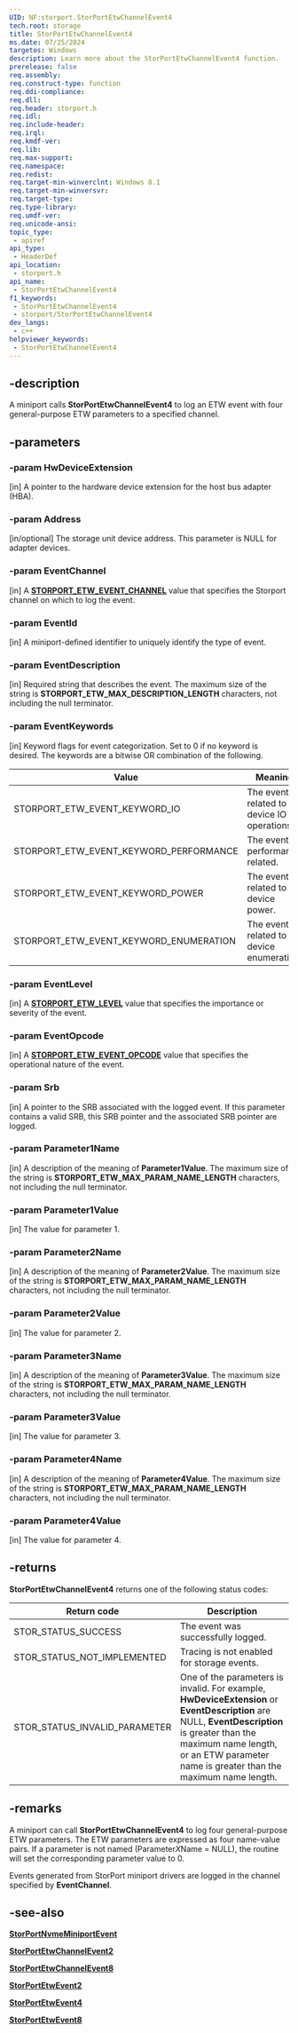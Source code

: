 ```yaml
---
UID: NF:storport.StorPortEtwChannelEvent4
tech.root: storage
title: StorPortEtwChannelEvent4
ms.date: 07/25/2024
targetos: Windows
description: Learn more about the StorPortEtwChannelEvent4 function.
prerelease: false
req.assembly: 
req.construct-type: function
req.ddi-compliance: 
req.dll: 
req.header: storport.h
req.idl: 
req.include-header: 
req.irql: 
req.kmdf-ver: 
req.lib: 
req.max-support: 
req.namespace: 
req.redist: 
req.target-min-winverclnt: Windows 8.1
req.target-min-winversvr: 
req.target-type: 
req.type-library: 
req.umdf-ver: 
req.unicode-ansi: 
topic_type:
 - apiref
api_type:
 - HeaderDef
api_location:
 - storport.h
api_name:
 - StorPortEtwChannelEvent4
f1_keywords:
 - StorPortEtwChannelEvent4
 - storport/StorPortEtwChannelEvent4
dev_langs:
 - c++
helpviewer_keywords:
 - StorPortEtwChannelEvent4
---
```


## -description

A miniport calls **StorPortEtwChannelEvent4** to log an ETW event with four general-purpose ETW parameters to a specified channel.

## -parameters

### -param HwDeviceExtension

[in] A pointer to the hardware device extension for the host bus adapter (HBA).

### -param Address

[in/optional] The storage unit device address. This parameter is NULL for adapter devices.

### -param EventChannel

[in] A [**STORPORT_ETW_EVENT_CHANNEL**](ne-storport-storport_etw_event_channel.md) value that specifies the Storport channel on which to log the event.

### -param EventId

[in] A miniport-defined identifier to uniquely identify the type of event.

### -param EventDescription

[in] Required string that describes the event. The maximum size of the string is **STORPORT_ETW_MAX_DESCRIPTION_LENGTH** characters, not including the null terminator.

### -param EventKeywords

[in] Keyword flags for event categorization. Set to 0 if no keyword is desired. The keywords are a bitwise OR combination of the following.

| Value | Meaning |
| ----- | ------- |
| STORPORT_ETW_EVENT_KEYWORD_IO | The event is related to device IO operations. |
| STORPORT_ETW_EVENT_KEYWORD_PERFORMANCE | The event is performance related. |
| STORPORT_ETW_EVENT_KEYWORD_POWER | The event is related to device power. |
| STORPORT_ETW_EVENT_KEYWORD_ENUMERATION | The event is related to device enumeration. |

### -param EventLevel

[in] A [**STORPORT_ETW_LEVEL**](ne-storport-storport_etw_level.md) value that specifies the importance or severity of the event.

### -param EventOpcode

[in] A [**STORPORT_ETW_EVENT_OPCODE**](ne-storport-storport_etw_event_opcode.md) value that specifies the operational nature of the event.

### -param Srb

[in] A pointer to the SRB associated with the logged event. If this parameter contains a valid SRB, this SRB pointer and the associated SRB pointer are logged.

### -param Parameter1Name

[in] A description of the meaning of **Parameter1Value**. The maximum size of the string is **STORPORT_ETW_MAX_PARAM_NAME_LENGTH** characters, not including the null terminator.

### -param Parameter1Value

[in] The value for parameter 1.

### -param Parameter2Name

[in] A description of the meaning of **Parameter2Value**. The maximum size of the string is **STORPORT_ETW_MAX_PARAM_NAME_LENGTH** characters, not including the null terminator.

### -param Parameter2Value

[in] The value for parameter 2.

### -param Parameter3Name

[in] A description of the meaning of **Parameter3Value**. The maximum size of the string is **STORPORT_ETW_MAX_PARAM_NAME_LENGTH** characters, not including the null terminator.

### -param Parameter3Value

[in] The value for parameter 3.

### -param Parameter4Name

[in] A description of the meaning of **Parameter4Value**. The maximum size of the string is **STORPORT_ETW_MAX_PARAM_NAME_LENGTH** characters, not including the null terminator.

### -param Parameter4Value

[in] The value for parameter 4.

## -returns

**StorPortEtwChannelEvent4** returns one of the following status codes:

| Return code | Description |
| ----------- | ----------- |
| STOR_STATUS_SUCCESS | The event was successfully logged. |
| STOR_STATUS_NOT_IMPLEMENTED | Tracing is not enabled for storage events. |
| STOR_STATUS_INVALID_PARAMETER | One of the parameters is invalid. For example, **HwDeviceExtension** or **EventDescription** are NULL, **EventDescription** is greater than the maximum name length, or an ETW parameter name is greater than the maximum name length. |

## -remarks

A miniport can call **StorPortEtwChannelEvent4** to log four general-purpose ETW parameters. The ETW parameters are expressed as four name-value pairs. If a parameter is not named (Parameter*X*Name = NULL), the routine will set the corresponding parameter value to 0.

Events generated from StorPort miniport drivers are logged in the channel specified by **EventChannel**.

## -see-also

[**StorPortNvmeMiniportEvent**](nf-storport-storportnvmeminiportevent.md)

[**StorPortEtwChannelEvent2**](nf-storport-storportetwchannelevent2.md)

[**StorPortEtwChannelEvent8**](nf-storport-storportetwchannelevent8.md)

[**StorPortEtwEvent2**](nf-storport-storportetwevent2.md)

[**StorPortEtwEvent4**](nf-storport-storportetwevent4.md)

[**StorPortEtwEvent8**](nf-storport-storportetwevent8.md)